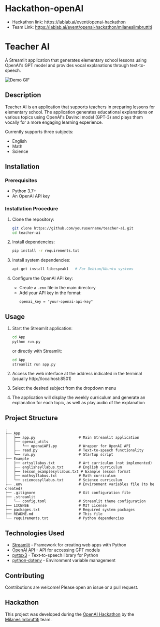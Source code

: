 # Hackathon-openAI

- Hackathon link: https://lablab.ai/event/openai-hackathon
- Team Link: https://lablab.ai/event/openai-hackathon/milanesiimbruttiti

# Teacher AI

A Streamlit application that generates elementary school lessons using OpenAI's GPT model and provides vocal explanations through text-to-speech.

![Demo GIF](https://media.giphy.com/media/YT8NIA8fU2pz6Gf2kR/giphy.gif)

## Description

Teacher AI is an application that supports teachers in preparing lessons for elementary school. The application generates educational explanations on various topics using OpenAI's Davinci model (GPT-3) and plays them vocally for a more engaging learning experience.

Currently supports three subjects:
- English
- Math
- Science

## Installation

### Prerequisites

- Python 3.7+
- An OpenAI API key

### Installation Procedure

1. Clone the repository:
   ```bash
   git clone https://github.com/yourusername/teacher-ai.git
   cd teacher-ai
   ```

2. Install dependencies:
   ```bash
   pip install -r requirements.txt
   ```

3. Install system dependencies:
   ```bash
   apt-get install libespeak1   # For Debian/Ubuntu systems
   ```

4. Configure the OpenAI API key:
   - Create a `.env` file in the main directory
   - Add your API key in the format:
     ```
     openai_key = "your-openai-api-key"
     ```

## Usage

1. Start the Streamlit application:
   ```bash
   cd App
   python run.py
   ```
   or directly with Streamlit:
   ```bash
   cd App
   streamlit run app.py
   ```

2. Access the web interface at the address indicated in the terminal (usually http://localhost:8501)

3. Select the desired subject from the dropdown menu

4. The application will display the weekly curriculum and generate an explanation for each topic, as well as play audio of the explanation

## Project Structure

```
.
├── App
│   ├── app.py                    # Main Streamlit application
│   ├── openai_utils
│   │   └── openaiAPI.py          # Wrapper for OpenAI API
│   ├── read.py                   # Text-to-speech functionality
│   └── run.py                    # Startup script
├── Example
│   ├── artsyllabus.txt           # Art curriculum (not implemented)
│   ├── englishsyllabus.txt       # English curriculum
│   ├── lesson_examplesyllabus.txt # Example lesson format
│   ├── mathsyllabus.txt          # Math curriculum
│   └── sciencesyllabus.txt       # Science curriculum
├── .env                          # Environment variables file (to be created)
├── .gitignore                    # Git configuration file
├── .streamlit
│   └── config.toml               # Streamlit theme configuration
├── LICENSE                       # MIT License
├── packages.txt                  # Required system packages
├── README.md                     # This file
└── requirements.txt              # Python dependencies
```

## Technologies Used

- [Streamlit](https://streamlit.io/) - Framework for creating web apps with Python
- [OpenAI API](https://beta.openai.com/) - API for accessing GPT models
- [pyttsx3](https://pypi.org/project/pyttsx3/) - Text-to-speech library for Python
- [python-dotenv](https://pypi.org/project/python-dotenv/) - Environment variable management

## Contributing

Contributions are welcome! Please open an issue or a pull request.


## Hackathon

This project was developed during the [OpenAI Hackathon](https://lablab.ai/event/openai-hackathon) by the [MilanesiImbruttiti](https://lablab.ai/event/openai-hackathon/milanesiimbruttiti) team.
